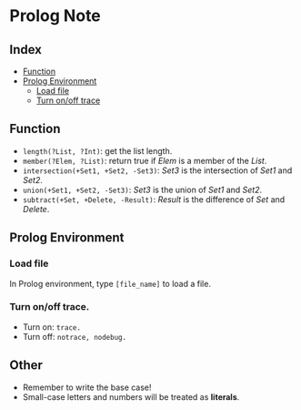 # Prolog Note

## Index
* [Function](#Function)
* [Prolog Environment](#Prolog-Environment)
  * [Load file](#Load-file)
  * [Turn on/off trace](#Turn-on/off-trace)

## Function
* `length(?List, ?Int)`: get the list length.
* `member(?Elem, ?List)`: return true if *Elem* is a member of the *List*.
* `intersection(+Set1, +Set2, -Set3)`: *Set3* is the intersection of *Set1* and *Set2*.
* `union(+Set1, +Set2, -Set3)`: *Set3* is the union of *Set1* and *Set2*.
* `subtract(+Set, +Delete, -Result)`: *Result* is the difference of *Set* and *Delete*.

## Prolog Environment
### Load file
In Prolog environment, type `[file_name]` to load a file.
### Turn on/off trace.
* Turn on: `trace.`
* Turn off: `notrace, nodebug.`

## Other
* Remember to write the base case!
* Small-case letters and numbers will be treated as **literals**.